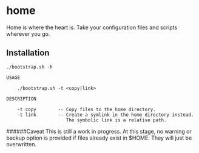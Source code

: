 home
====

Home is where the heart is. Take your configuration files and scripts wherever you go.

Installation
------------

```
./bootstrap.sh -h

USAGE

    ./bootstrap.sh -t <copy|link>

DESCRIPTION

    -t copy        -- Copy files to the home directory.
    -t link        -- Create a symlink in the home directory instead. 
                      The symbolic link is a relative path.
```

######Caveat
This is still a work in progress. At this stage, no warning or backup option is provided if files already exist in $HOME. They will just be overwritten.
